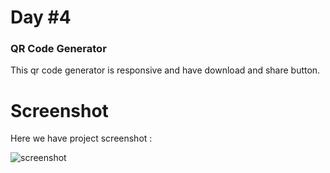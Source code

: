 # Day #4

### QR Code Generator
This qr code generator is responsive and have download and share button.

# Screenshot
Here we have project screenshot :

![screenshot](screenshot.jpg)
